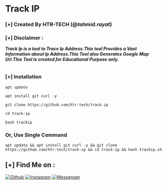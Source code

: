 # Track IP
### [+] Created By HTR-TECH (@***tahmid.rayat***)
### [+] Disclaimer :
***Track Ip is a tool to Trace Ip Address.This tool Provides a Vast Information about Ip Address.This Tool also Generates Google Map Url.This Tool is created for Educational Purpose only.***

<img src="https://raw.githubusercontent.com/htr-tech/release-download/master/images/trackip.png" alt="" border="0" />

### [+] Installation
```apt update```

```apt install git curl -y```

```git clone https://github.com/htr-tech/track-ip```

```cd track-ip```

```bash trackip```

### Or, Use Single Command
```
apt update && apt install git curl -y && git clone https://github.com/htr-tech/track-ip && cd track-ip && bash trackip.sh
```
## [+] Find Me on :
[![Github](https://img.shields.io/badge/Github-HTR--TECH-green?style=for-the-badge&logo=github)](https://github.com/htr-tech)
[![Instagram](https://img.shields.io/badge/IG-%40tahmid.rayat-red?style=for-the-badge&logo=instagram)](https://www.instagram.com/tahmid.rayat)
[![Messenger](https://img.shields.io/badge/Chat-Messenger-blue?style=for-the-badge&logo=messenger)](https://m.me/tahmid.rayat.official)